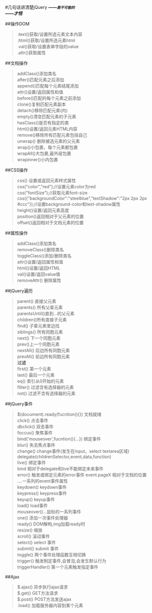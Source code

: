 #几句话讲清楚jQuery 
***——<small>是不可能的</small>***  
***——才怪***

##操作DOM
> .text()获取/设置所选元素文本内容  
> .html()获取/设置所选元素html  
> .val()获取/设置表单字段的value  
> .attr()获取属性    


##文档操作
>addClass()添加类名  
>after()匹配元素之后添加  
>append()匹配每个元素结尾添加  
>attr()设置/返回属性和值  
>before()匹配的每个元素之前添加  
>clone()复制匹配元素副本  
>detach()移除匹配元素(内)  
>empty()清空匹配元素的子元素  
>hasClass()是否有指定的类  
>html()设置/返回元素HTML内容  
>remove()移除所有匹配元素包括自己  
>unwrap() 删除被选元素的父元素  
>wrap()小包裹，每个元素都包裹  
>wrapAll()大包裹,最外层包裹   
>wrapinner()小内包裹  
 

##CSS操作  
>css() 设置或返回元素样式属性      
css("color","red");//设置元素color为red   
css("fontSize");//获取元素font-size    
css({"backgroundColor":"steelblue","textShadow":"2px 2px 2px #ccc"});//设置background-color和text-shadow属性   
>height()设置/返回元素高度  
>position()返回相对于父元素的位置  
>offset()返回相对于文档元素的位置  


##属性操作
>addClass()添加类名  
>removeClass()删除类名  
>toggleClass()添加/删除类名  
>attr()设置/返回属性和值  
>html()设置/返回HTML  
>val()设置/返回value值  
>removeAttr() 删除属性

##jQuery遍历  
>parent() 直接父元素  
>parents() 所有父辈元素  
>parentsUntil()直到...的父元素  
>children()所有直接子元素  
>find() 子辈元素里边找  
>siblings() 所有同胞元素  
>next() 下一个同胞元素  
>prev()上一个同胞元素   
>nextAll() 后边所有同胞元素  
>prevAll() 前边所有同胞元素    
**过滤**  
>first() 第一个元素  
>last() 最后一个元素  
>eq() 索引从0开始的元素  
>filter() 过滤含有选择器的元素  
>not() 过滤不含有选择器的元素  

##jQuery事件
>$(document).ready(fucntion(){}) 文档就绪  
>click() 点击事件  
dbclick() 双击事件   
foccus() 聚焦事件  
bind('mouseover',fucntion(){...}) 绑定事件  
blur() 失去焦点事件  
change() change事件(发生在input，select textarea区域)  
delegate(childrenSelector,event,data,function)  
live() 绑定事件    
bind 相对于delegate和live不能绑定未来事件  
>error() 触发或绑定元素的error事件
>event.pageX 相对于文档的位置  
>....一系列的event事件属性  
>keydown() keydown事件  
>keypress() keypress事件  
>keyup() keyup事件  
>load() load事件  
>mouseover()...鼠标的一系列事件  
>one() 添加一次事件处理器  
>ready() DOM解构,img加载ready时  
>resize() 缩放   
>scroll() 滚动事件  
>select() select 事件  
>submit() submit 事件  
>toggle() 两个事件处理函数互相切换  
>trigger() 触发制定事件,会冒泡,会发生默认行为  
>triggerHandler() 第一个元素触发指定事件  
 
##Ajax

>$.ajax() 异步执行ajax请求  
>$.get() GET方法请求  
>$.post() POST方法发送ajax  
>.load() 加载服务器内容到某个元素  

